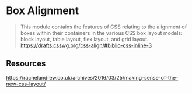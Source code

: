 # Box Alignment

> This module contains the features of CSS relating to the alignment of boxes within their containers in the various CSS box layout models: block layout, table layout, flex layout, and grid layout. https://drafts.csswg.org/css-align/#biblio-css-inline-3

## Resources

https://rachelandrew.co.uk/archives/2016/03/25/making-sense-of-the-new-css-layout/
